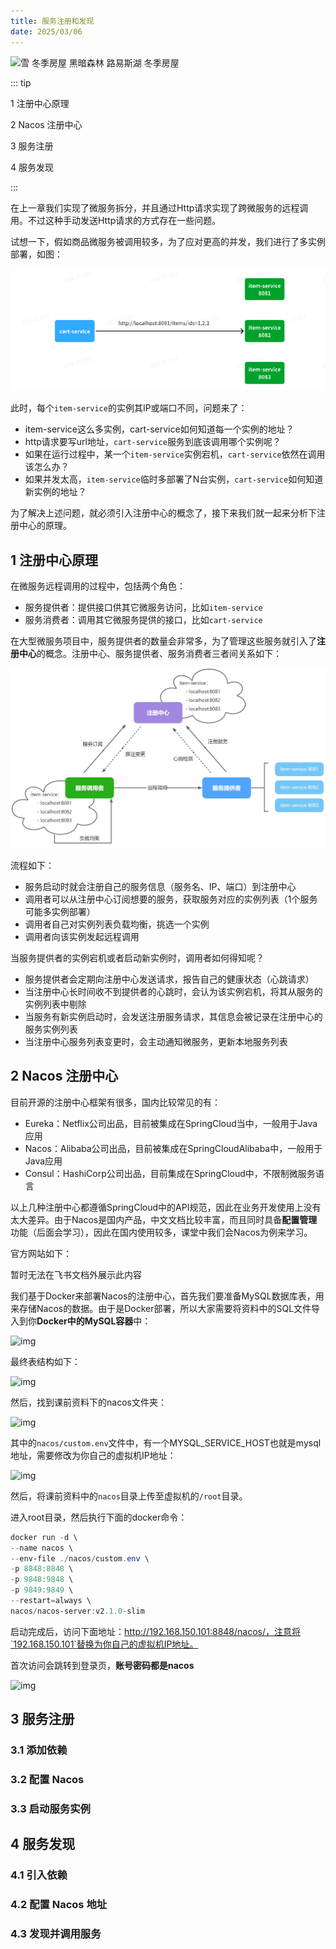 ```yaml
---
title: 服务注册和发现
date: 2025/03/06
---
```


![雪 冬季房屋 黑暗森林 路易斯湖 冬季房屋](https://bizhi1.com/wp-content/uploads/2025/01/Snow_Winter_House_Dark_Forest_Lake_Louise_Winter_5K-Wallpaper_3840x2160.jpg)

::: tip

1 注册中心原理

2 Nacos 注册中心

3 服务注册

4 服务发现

:::

在上一章我们实现了微服务拆分，并且通过Http请求实现了跨微服务的远程调用。不过这种手动发送Http请求的方式存在一些问题。

试想一下，假如商品微服务被调用较多，为了应对更高的并发，我们进行了多实例部署，如图：

![image-20250310165228781](images/4-Microservices/image-20250310165228781.png)

此时，每个`item-service`的实例其IP或端口不同，问题来了：

- item-service这么多实例，cart-service如何知道每一个实例的地址？
- http请求要写url地址，`cart-service`服务到底该调用哪个实例呢？
- 如果在运行过程中，某一个`item-service`实例宕机，`cart-service`依然在调用该怎么办？
- 如果并发太高，`item-service`临时多部署了N台实例，`cart-service`如何知道新实例的地址？

为了解决上述问题，就必须引入注册中心的概念了，接下来我们就一起来分析下注册中心的原理。



## 1 注册中心原理

在微服务远程调用的过程中，包括两个角色：

- 服务提供者：提供接口供其它微服务访问，比如`item-service`
- 服务消费者：调用其它微服务提供的接口，比如`cart-service`

在大型微服务项目中，服务提供者的数量会非常多，为了管理这些服务就引入了**注册中心**的概念。注册中心、服务提供者、服务消费者三者间关系如下：

![image-20250310165325138](images/4-Microservices/image-20250310165325138.png)

流程如下：

- 服务启动时就会注册自己的服务信息（服务名、IP、端口）到注册中心
- 调用者可以从注册中心订阅想要的服务，获取服务对应的实例列表（1个服务可能多实例部署）
- 调用者自己对实例列表负载均衡，挑选一个实例
- 调用者向该实例发起远程调用

当服务提供者的实例宕机或者启动新实例时，调用者如何得知呢？

- 服务提供者会定期向注册中心发送请求，报告自己的健康状态（心跳请求）
- 当注册中心长时间收不到提供者的心跳时，会认为该实例宕机，将其从服务的实例列表中剔除
- 当服务有新实例启动时，会发送注册服务请求，其信息会被记录在注册中心的服务实例列表
- 当注册中心服务列表变更时，会主动通知微服务，更新本地服务列表





## 2 Nacos 注册中心

目前开源的注册中心框架有很多，国内比较常见的有：

- Eureka：Netflix公司出品，目前被集成在SpringCloud当中，一般用于Java应用
- Nacos：Alibaba公司出品，目前被集成在SpringCloudAlibaba中，一般用于Java应用
- Consul：HashiCorp公司出品，目前集成在SpringCloud中，不限制微服务语言

以上几种注册中心都遵循SpringCloud中的API规范，因此在业务开发使用上没有太大差异。由于Nacos是国内产品，中文文档比较丰富，而且同时具备**配置管理**功能（后面会学习），因此在国内使用较多，课堂中我们会Nacos为例来学习。

官方网站如下：

暂时无法在飞书文档外展示此内容

我们基于Docker来部署Nacos的注册中心，首先我们要准备MySQL数据库表，用来存储Nacos的数据。由于是Docker部署，所以大家需要将资料中的SQL文件导入到你**Docker中的MySQL容器**中：

![img](https://b11et3un53m.feishu.cn/space/api/box/stream/download/asynccode/?code=NmNhZjYxMDM1ZjI2NmQ3OTZjMjcxYmViMmE5NGJiM2Ffbll4THBleFNFR2VuZHFGSDk2ekJ3Mk5XWGMxVllpUEhfVG9rZW46SFZZSmJJbjVqb2w5clB4cmdZQ2N5MmFDbmloXzE3NDE1OTY5NTY6MTc0MTYwMDU1Nl9WNA)

最终表结构如下：

![img](https://b11et3un53m.feishu.cn/space/api/box/stream/download/asynccode/?code=ZjM2NThhZjY4NDhhOGRjODZhNDgzMGI4YTk5NDQzYzFfMkVmWk1yVjVhTmRDZDVHSnY5cE5RMmVMeUxsTHFtTlRfVG9rZW46WDNEYmJrcHROb3dCVkZ4eGNYZ2NvNzFUblliXzE3NDE1OTY5NTY6MTc0MTYwMDU1Nl9WNA)

然后，找到课前资料下的nacos文件夹：

![img](https://b11et3un53m.feishu.cn/space/api/box/stream/download/asynccode/?code=MTI4ODBlYzc2MjA4ZmI3ZTc3NTQxODQzMDFkYWU2ZmVfZjJkcnRoWW0zMnNua3dSY2hXdUlycXI1VFc3RjVFYThfVG9rZW46WG1hOGIxZmp2b01jVHF4anhSNmNMQzdtbjVlXzE3NDE1OTY5NTY6MTc0MTYwMDU1Nl9WNA)

其中的`nacos/custom.env`文件中，有一个MYSQL_SERVICE_HOST也就是mysql地址，需要修改为你自己的虚拟机IP地址：

![img](https://b11et3un53m.feishu.cn/space/api/box/stream/download/asynccode/?code=MGIxNjYxNGY2MTkwZDA4YTJlODM1NTA4MThkMjI3NzFfNnNLQUR2dDBvcW1QYU1zWG9udlJXOUpJQjJOV0VEWU9fVG9rZW46V1ZpZ2JlZDZVb0ZaYTF4bmZvSGNlUDJhbmVoXzE3NDE1OTY5NTY6MTc0MTYwMDU1Nl9WNA)

然后，将课前资料中的`nacos`目录上传至虚拟机的`/root`目录。

进入root目录，然后执行下面的docker命令：

```PowerShell
docker run -d \
--name nacos \
--env-file ./nacos/custom.env \
-p 8848:8848 \
-p 9848:9848 \
-p 9849:9849 \
--restart=always \
nacos/nacos-server:v2.1.0-slim
```

启动完成后，访问下面地址：http://192.168.150.101:8848/nacos/，注意将`192.168.150.101`替换为你自己的虚拟机IP地址。

首次访问会跳转到登录页，**账号密码都是nacos**

![img](https://b11et3un53m.feishu.cn/space/api/box/stream/download/asynccode/?code=YTljNDZkOGRkMGM5YmEzNmJhY2NkZjc1NzQ5ZThmM2FfSzFXUzhtNzRFdVU1ajV5S0FhTDFJbGYwWE00ckpWU0xfVG9rZW46THUzMWJwaFVRbzZDRFZ4Qks3bWNxVWF5blZoXzE3NDE1OTY5NTY6MTc0MTYwMDU1Nl9WNA)          

## 3 服务注册

### 3.1 添加依赖

### 3.2 配置 Nacos

### 3.3 启动服务实例

## 4 服务发现

### 4.1 引入依赖

### 4.2 配置 Nacos 地址

### 4.3 发现并调用服务